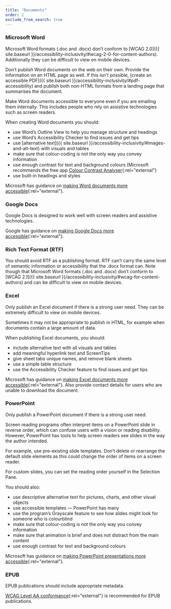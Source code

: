 ```yaml
---
title: "Documents"
order: 2
exclude_from_search: true
---
```


### Microsoft Word

Microsoft Word formats (.doc and .docx) don’t conform to [WCAG 2.0]({{ site.baseurl }}/accessibility-inclusivity/#wcag-2-0-for-content-authors).  Additionally they can be difficult to view on mobile devices.

Don’t publish Word documents on the web on their own. Provide the information on an HTML page as well. If this isn't possible, [create an accessible PDF]({{ site.baseurl }}/accessibility-inclusivity/#pdf-accessibility) and publish both non-HTML formats from a landing page that summarises the document.

Make Word documents accessible to everyone even if you are emailing them internally. This includes people who rely on assistive technologies such as screen readers.

When creating Word documents you should:

- use Word’s Outline View to help you manage structure and headings
- use Word’s Accessibility Checker to find issues and get tips
- use [alternative text]({{ site.baseurl }}/accessibility-inclusivity/#images-and-alt-text) with visuals and tables
- make sure that colour-coding is not the only way you convey information
- use enough contrast for text and background colours (Microsoft recommends the free app [Colour Contrast Analyser](https://www.paciellogroup.com/resources/contrastanalyser/){:rel="external"}
- use built-in headings and styles

Microsoft has guidance on [making Word documents more accessible](https://support.office.com/en-us/article/Creating-accessible-Word-documents-d9bf3683-87ac-47ea-b91a-78dcacb3c66d?CTT=3&amp;CorrelationId=b3c40249-a7fa-4300-9c12-5d0f79242a78&amp;ui=en-US&amp;rs=en-US&amp;ad=US){:rel="external"}.

### Google Docs

Google Docs is designed to work well with screen readers and assistive technologies.

Google has guidance on [making Google Docs more accessible](https://support.google.com/docs/answer/6199477?hl=en){:rel="external"}.

### Rich Text Format (RTF)

You should avoid RTF as a publishing format. RTF can’t carry the same level of semantic information or accessibility that the .docx format can. Note though that Microsoft Word formats (.doc and .docx) don’t conform to [WCAG 2.1]({{ site.baseurl }}/accessibility-inclusivity/#wcag-for-content-authors) and can be difficult to view on mobile devices.

### Excel
Only publish an Excel document if there is a strong user need. They can be extremely difficult to view on mobile devices.

Sometimes it may not be appropriate to publish in HTML, for example when documents contain a large amount of data.

When publishing Excel documents, you should:

- include alternative text with all visuals and tables
- add meaningful hyperlink text and ScreenTips
- give sheet tabs unique names, and remove blank sheets
- use a simple table structure
- use the Accessibility Checker feature to find issues and get tips

Microsoft has guidance on [making Excel documents more accessible](https://support.office.com/en-us/article/Make-your-Excel-spreadsheets-accessible-6cc05fc5-1314-48b5-8eb3-683e49b3e593){:rel="external"}. Also provide contact details for users who are unable to download the document.

### PowerPoint
Only publish a PowerPoint document if there is a strong user need.

Screen reading programs often interpret items on a PowerPoint slide in reverse order, which can confuse users with a vision or reading disability. However, PowerPoint has tools to help screen readers see slides in the way the author intended.

For example, use pre-existing slide templates. Don’t delete or rearrange the default slide elements as this could change the order of items on a screen reader.

For custom slides, you can set the reading order yourself in the Selection Pane.

You should also:

- use descriptive alternative text for pictures, charts, and other visual objects
- use accessible templates — PowerPoint has many
- use the program’s Grayscale feature to see how slides might look for someone who is colourblind
- make sure that colour-coding is not the only way you convey information
- make sure that animation is brief and does not distract from the main content
- use enough contrast for text and background colours

Microsoft has guidance on [making PowerPoint presentations more accessible](https://support.office.com/en-us/article/Create-more-accessible-slides-794fc5da-f686-464d-8c29-1c6ab8515465?ui=en-US&rs=en-US&ad=US){:rel="external"}.

### EPUB
EPUB publications should include appropriate metadata.

[WCAG Level AA conformance](https://www.w3.org/WAI/WCAG20/quickref/#top){:rel="external"} is recommended for EPUB publications.
